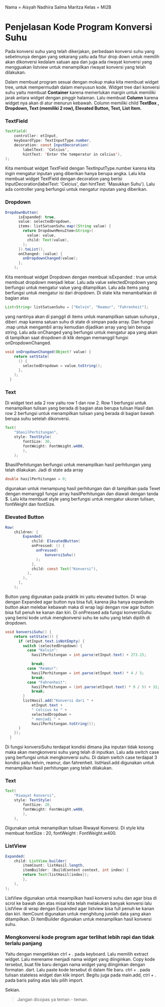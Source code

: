 Nama = Aisyah Nadhira Salma Maritza
Kelas = MI2B

# Penjelasan Kode Program Konversi Suhu

Pada konversi suhu yang telah dikerjakan, perbedaan konversi suhu yang sebelmunya dengan yang sekarang yaitu ada fitur drop down untuk memilih akan dikonversi kedalam satuan apa dan juga ada riwayat konversi yang mengguakan listview untuk menampilkan riwayat konversi yang telah dilakukan.

Dalam membuat program sesuai dengan mokup maka kita membuat widget tree, untuk mempermudah dalam menyusun kode. Widget tree dari konversi suhu yaitu membuat **Container** karena memerlukan margin untuk memiliki jarak antara widget dengan pinggir halaman. Lalu membuat **Column** karena widget nya akan di atur menurun kebawah. Column memiliki child **TextBox , Dropdown, Text (memiliki 2 row), Elevated Button, Text, List Item.**

### TextField

```java 
TextField(
    controller: etInput,
    keyboardType: TextInputType.number,
    decoration: const InputDecoration(
        labelText: 'Celcius', 
        hintText: 'Enter the temperatur in celcius'),
);
```
Kita membuat widget TextField dengan TextInputType.number karena kita ingin mengatur inputan yang diberikan hanya berupa angka. Lalu kita membuat widget TextField dengan decoration yang berisi InputDecoration(labelText: 'Celcius', dan hintText: 'Masukkan Suhu'). Lalu ada controller yang berfungsi untuk mengatur inputan yang diberikan.

### Dropdown

```java
DropdownButton(
      isExpanded: true,
      value: selectedDropdown,
      items: listSatuanSuhu.map((String value) {
        return DropdownMenuItem<String>(
          value: value,
          child: Text(value),
        );
      }).toList(),
      onChanged: (value) {
        onDropdownChanged(value);
      },
    );
```
Kita membuat widget Dropdown dengan membuat isExpanded : true untuk membuat dropdown menjadi lebar. Lalu ada value selectedDropdown yang berfungsi untuk mengatur value yang ditampilkan. Lalu ada items yang berfungsi untuk mengatur isi dari dropdown. Di state kita menambahkan di bagian atas 
```java
List<String> listSatuanSuhu = ["Kelvin", "Reamur", "Fahrenheit"]; 
```
yang nantinya akan di panggil di items untuk manampilkan satuan suhunya , diberi .map karena satuan suhu di state di simpan pada array. Dan fungsi .map untuk mengambil array kemudian dijadikan array yang lain berupa string. Lalu ada onChanged yang berfungsi untuk mengatur apa yang akan di tampilkan saat dropdown di klik dengan memanggil fungsi onDropdownChanged.

```java
void onDropdownChanged(Object? value) {
    return setState(
      () {
        selectedDropdown = value.toString();
      },
    );
  }
```

### Text
Di widget text ada 2 row yaitu row 1 dan row 2. Row 1 berfungsi untuk menampilkan tulisan yang berada di bagian atas berupa tulisan Hasil dan row 2 berfungsi untuk menampilkan tulisan yang berada di bagian bawah berupa suhu setelah dikonversi.

```java
Text(
    "$hasilPerhitungan",
    style: TextStyle(
        fontSize: 30,
        fontWeight: FontWeight.w400,
        ),
    );
```

$hasilPerhitungan berfungsi untuk menampilkan hasil perhitungan yang telah dilakukan. Jadi di state ada array

```java
double hasilPerhitungan = 0;
```
digunakan untuk menampung hasil perhitungan dan di tampilkan pada Texet dengan memanggil fungsi array hasilPerhitungan dan diawali dengan tanda $. Lalu kita membuat style yang berfungsi untuk mengatur ukuran tulisan, fontWeight dan fontSize. 

### Elevated Button

```java
Row(
    children: [
        Expanded(
            child: ElevatedButton(
            onPressed: () {
              onPressed( 
                  konversiSuhu() 
              );
            },
            child: const Text("Konversi"),
          ),
        ),
      ],
    );
```
Button yang digunakan pada praktik ini yaitu elevated button. Di wrap dengan Expanded agar button nya bisa full, karena jika hanya expandedn button akan melebar kebawah maka di wrap lagi dengan row agar button bisa full penuh ke kanan dan kiri. Di onPressed ada fungsi konversiSuhu yang berisi kode untuk mengkonversi suhu ke suhu yang telah dipilih di dropdown. 

```java
void konversiSuhu() {
    return setState(() {
      if (etInput.text.isNotEmpty) {
        switch (selectedDropdown) {
          case "Kelvin":
            hasilPerhitungan = int.parse(etInput.text) + 273.15;

            break;
          case "Reamur":
            hasilPerhitungan = int.parse(etInput.text) * 4 / 5;
            break;
          case "Fahrenheit":
            hasilPerhitungan = (int.parse(etInput.text) * 9 / 5) + 32;
            break;
        }
        listHasil.add("Konversi dari " +
            etInput.text +
            " Celcius ke " +
            selectedDropdown +
            " menjadi " +
            hasilPerhitungan.toString());
      }
    });
  }
```
Di fungsi konversiSuhu terdapat kondisi dimana jika inputan tidak kosong maka akan mengkonversi suhu yang telah di inputkan. Lalu ada switch case yang berfungsi untuk mengkonversi suhu. Di dalam switch case terdapat 3 kondisi yaitu kelvin, reamur, dan fahrenheit. listHasil.add digunakan untuk menampilkan hasil perhitungan yang telah dilakukan.

### Text

```java
Text(
    "Riwayat Konversi",
    style: TextStyle(
        fontSize: 20,
        fontWeight: FontWeight.w400,
        ),
    ),
```

Digunakan untuk menampilkan tulisan Riwayat Konversi. Di style kita membuat fontSize : 20, fontWeight : FontWeight.w400.

### ListView

```java
Expanded(
    child: ListView.builder(
        itemCount: listHasil.length,
        itemBuilder: (BuildContext context, int index) {
        return Text(listHasil[index]);
        },
    ),
);
```
ListView digunakan untuk meampilkan hasil konversi suhu dan agar bisa di scrol ke bawah dan atas misal kita telah melakukan banyak konversi lalu ListView di wrap dengan Expanded agar listview bisa full penuh ke kanan dan kiri. itemCount digunakan untuk menghitung jumlah data yang akan ditampilkan. Di itemBuilder digunakan untuk menampilkan hasil konversi suhu.

### Mengkonversi kode program agar terlihat lebih rapi dan tidak terlalu panjang

Yaitu dengan mengetikkan ctrl + . pada keyboard. Lalu memilih extract widget. Lalu merename menjadi nama widget yang diinginkan. Copy kode tersebut, buat file baru dengan nama widget yang diinginkan dengan formatan .dart. Lalu paste kode tersebut di dalam file baru. ctrl + . pada tulisan stateless widget dan klik import. Begitu juga pada main.add, ctrl + . pada baris paling atas lalu pilih import.

Sekian.

> Jangan dicopas ya teman - teman.
